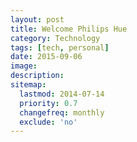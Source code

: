 ```yaml
---
layout: post
title: Welcome Philips Hue
category: Technology
tags: [tech, personal]
date: 2015-09-06
image: 
description:
sitemap:
  lastmod: 2014-07-14
  priority: 0.7
  changefreq: monthly
  exclude: 'no'
---
```



